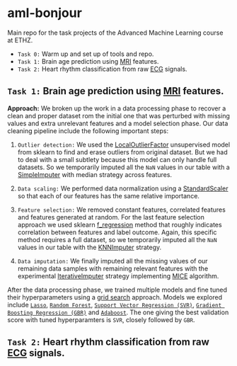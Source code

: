 # aml-bonjour
Main repo for the task projects of the Advanced Machine Learning course at ETHZ.

- `Task 0:` Warm up and set up of tools and repo.
- `Task 1:` Brain age prediction using [MRI](https://en.wikipedia.org/wiki/Magnetic_resonance_imaging) features.
- `Task 2:` Heart rhythm classification from raw [ECG](https://en.wikipedia.org/wiki/Electrocardiography) signals.

## `Task 1:` Brain age prediction using [MRI](https://en.wikipedia.org/wiki/Magnetic_resonance_imaging) features.

**Approach:** We broken up the work in a data processing phase to recover a clean and proper dataset rom the initial one that was perturbed with missing values and extra unrelevant features and a model selection phase. Our data cleaning pipeline include the following important steps:

1. `Outlier detection:` We used the [LocalOutlierFactor](https://scikit-learn.org/stable/modules/generated/sklearn.neighbors.LocalOutlierFactor.html) unsupervised model from sklearn to find and erase outliers from original dataset. But we had to deal with a small subtlety because this model can only handle full datasets. So we temporarily imputed all the `NaN` values in our table with a [SimpleImputer](https://scikit-learn.org/stable/modules/generated/sklearn.impute.SimpleImputer.html) with median strategy across features.

2. `Data scaling:` We performed data normalization using a [StandardScaler](https://scikit-learn.org/stable/modules/generated/sklearn.preprocessing.StandardScaler.html) so that each of our features has the same relative importance. 

3. `Feature selection:` We removed constant features, correlated features and features generated at random. For the last feature selection approach we used sklearn [f_regression](https://scikit-learn.org/stable/modules/generated/sklearn.feature_selection.f_regression.html) method that roughly indicates correlation between features and label outcome. Again, this specific method requires a full dataset, so we temporarily imputed all the `NaN` values in our table with the [KNNImputer](https://scikit-learn.org/stable/modules/generated/sklearn.impute.KNNImputer.html) strategy.

4. `Data imputation:` We finally imputed all the missing values of our remaining data samples with remaining relevant features with the experimental [IterativeImputer](https://scikit-learn.org/stable/modules/generated/sklearn.impute.IterativeImputer.html) strategy implementing [MICE](https://cran.r-project.org/web/packages/miceRanger/vignettes/miceAlgorithm.html) algorithm.

After the data processing phase, we trained multiple models and fine tuned their hyperparameters using a [grid search](https://scikit-learn.org/stable/modules/generated/sklearn.model_selection.GridSearchCV.html) approach. Models we explored include [`Lasso`](https://scikit-learn.org/stable/modules/generated/sklearn.linear_model.Lasso.html), [`Random Forest`](https://scikit-learn.org/stable/modules/generated/sklearn.ensemble.RandomForestRegressor.html), [`Support Vector Regression (SVR)`](https://scikit-learn.org/stable/modules/generated/sklearn.svm.SVR.html), [`Gradient Boosting Regression (GBR)`](https://scikit-learn.org/stable/modules/generated/sklearn.ensemble.GradientBoostingRegressor.htmland) and [`Adaboost`](https://scikit-learn.org/stable/modules/generated/sklearn.ensemble.AdaBoostClassifier.html). The one giving the best validation score with tuned hyperparamters is `SVR`, closely followed by `GBR`.

## `Task 2:` Heart rhythm classification from raw [ECG](https://en.wikipedia.org/wiki/Electrocardiography) signals.